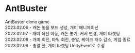 # AntBuster
AntBuster clone game    
2023.02.06 - 캐논 놓을 보드 생성, 개미 애니메이션    
2023.02.07 - 개미 직선 이동, 캐논 놓기, 커서 변경, 개미 타겟팅    
2023.02.08 - 개미 회전, 타워 회전, 총알, 케이크 개수 감소, 게임 종료    
2023.02.09 - 총알 풀, 개미 타겟팅 UnityEvent로 수정
